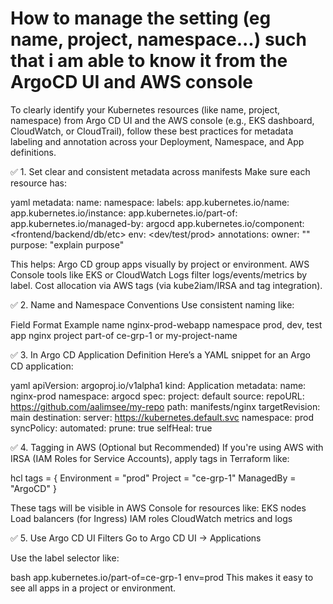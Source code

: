 # How to manage the setting (eg name, project, namespace...) such that i am able to know it from the ArgoCD UI and AWS console

To clearly identify your Kubernetes resources (like name, project, namespace) from Argo CD UI and the AWS console (e.g., EKS dashboard, CloudWatch, or CloudTrail), follow these best practices for metadata labeling and annotation across your Deployment, Namespace, and App definitions.

✅ 1. Set clear and consistent metadata across manifests
Make sure each resource has:

yaml
metadata:
  name: <unique-name>
  namespace: <namespace>
  labels:
    app.kubernetes.io/name: <app-name>
    app.kubernetes.io/instance: <instance-name>
    app.kubernetes.io/part-of: <project-name>
    app.kubernetes.io/managed-by: argocd
    app.kubernetes.io/component: <frontend/backend/db/etc>
    env: <dev/test/prod>
  annotations:
    owner: "<your-team-or-email>"
    purpose: "explain purpose"

This helps:
Argo CD group apps visually by project or environment.
AWS Console tools like EKS or CloudWatch Logs filter logs/events/metrics by label.
Cost allocation via AWS tags (via kube2iam/IRSA and tag integration).

✅ 2. Name and Namespace Conventions
Use consistent naming like:

Field	Format Example
name	nginx-prod-webapp
namespace	prod, dev, test
app	nginx
project
part-of	ce-grp-1 or my-project-name

✅ 3. In Argo CD Application Definition
Here’s a YAML snippet for an Argo CD application:

yaml
apiVersion: argoproj.io/v1alpha1
kind: Application
metadata:
  name: nginx-prod
  namespace: argocd
spec:
  project: default
  source:
    repoURL: https://github.com/aalimsee/my-repo
    path: manifests/nginx
    targetRevision: main
  destination:
    server: https://kubernetes.default.svc
    namespace: prod
  syncPolicy:
    automated:
      prune: true
      selfHeal: true

✅ 4. Tagging in AWS (Optional but Recommended)
If you're using AWS with IRSA (IAM Roles for Service Accounts), apply tags in Terraform like:

hcl
tags = {
  Environment = "prod"
  Project     = "ce-grp-1"
  ManagedBy   = "ArgoCD"
}

These tags will be visible in AWS Console for resources like:
EKS nodes
Load balancers (for Ingress)
IAM roles
CloudWatch metrics and logs

✅ 5. Use Argo CD UI Filters
Go to Argo CD UI → Applications

Use the label selector like:

bash
app.kubernetes.io/part-of=ce-grp-1
env=prod
This makes it easy to see all apps in a project or environment.